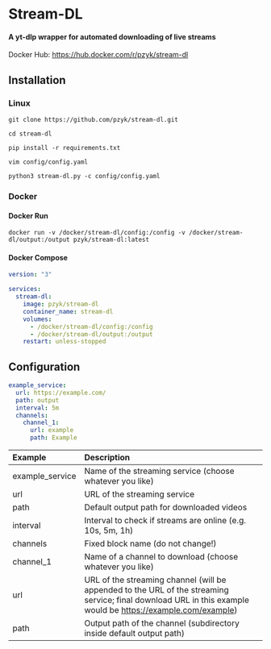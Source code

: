 # Stream-DL
#### A yt-dlp wrapper for automated downloading of live streams
Docker Hub: https://hub.docker.com/r/pzyk/stream-dl

## Installation

### Linux
```
git clone https://github.com/pzyk/stream-dl.git

cd stream-dl

pip install -r requirements.txt

vim config/config.yaml

python3 stream-dl.py -c config/config.yaml
```

### Docker
#### Docker Run
```
docker run -v /docker/stream-dl/config:/config -v /docker/stream-dl/output:/output pzyk/stream-dl:latest
```
#### Docker Compose
```yaml
version: "3"

services:
  stream-dl:
    image: pzyk/stream-dl
    container_name: stream-dl
    volumes:
      - /docker/stream-dl/config:/config
      - /docker/stream-dl/output:/output
    restart: unless-stopped
```

## Configuration
```yaml
example_service:
  url: https://example.com/
  path: output
  interval: 5m
  channels:
    channel_1:
      url: example
      path: Example
```
| Example         | Description                                                                                                                                                  |
|:----------------|:-------------------------------------------------------------------------------------------------------------------------------------------------------------|
| example_service | Name of the streaming service (choose whatever you like)                                                                                                     |
| url             | URL of the streaming service                                                                                                                                 |
| path            | Default output path for downloaded videos                                                                                                                    |
| interval        | Interval to check if streams are online (e.g. 10s, 5m, 1h)                                                                                                   |
| channels        | Fixed block name (do not change!)                                                                                                                            |
| channel_1       | Name of a channel to download (choose whatever you like)                                                                                                     |
| url             | URL of the streaming channel (will be appended to the URL of the streaming service; final download URL in this example would be https://example.com/example) |
| path            | Output path of the channel (subdirectory inside default output path)                                                                                         |
